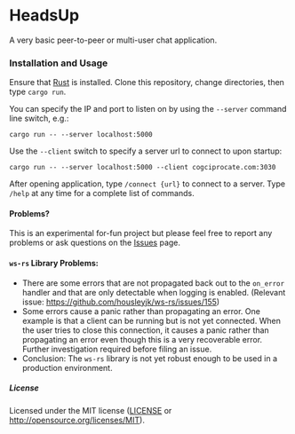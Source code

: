 HeadsUp
=======

A very basic peer-to-peer or multi-user chat application.


### Installation and Usage

Ensure that [Rust](https://www.rust-lang.org/en-US/) is installed. Clone this repository, change directories, then type `cargo run`.

You can specify the IP and port to listen on by using the `--server` command line switch, e.g.:

```
cargo run -- --server localhost:5000
```

Use the `--client` switch to specify a server url to connect to upon startup:

```
cargo run -- --server localhost:5000 --client cogciprocate.com:3030
```

After opening application, type `/connect {url}` to connect to a server. Type
`/help` at any time for a complete list of commands.


#### Problems?

This is an experimental for-fun project but please feel free to report any
problems or ask questions on the
[Issues](https://github.com/c0gent/headsup/issues) page.


#### `ws-rs` Library Problems:

* There are some errors that are not propagated back out to the `on_error`
  handler and that are only detectable when logging is enabled. (Relevant
  issue: https://github.com/housleyjk/ws-rs/issues/155)
* Some errors cause a panic rather than propagating an error. One example
  is that a client can be running but is not yet connected. When the user
  tries to close this connection, it causes a panic rather than
  propagating an error even though this is a very recoverable error.
  Further investigation required before filing an issue.
* Conclusion: The `ws-rs` library is not yet robust enough to be used in a
  production environment.


##### License

Licensed under the MIT license ([LICENSE](LICENSE) or http://opensource.org/licenses/MIT).